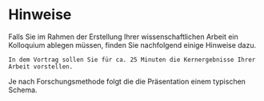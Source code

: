 # Hinweise 

Falls Sie im Rahmen der Erstellung Ihrer wissenschaftlichen Arbeit ein Kolloquium ablegen müssen, finden Sie nachfolgend einige Hinweise dazu.  

```{Note}
In dem Vortrag sollen Sie für ca. 25 Minuten die Kernergebnisse Ihrer Arbeit vorstellen.
```

Je nach Forschungsmethode folgt die die Präsentation einem typischen Schema.
